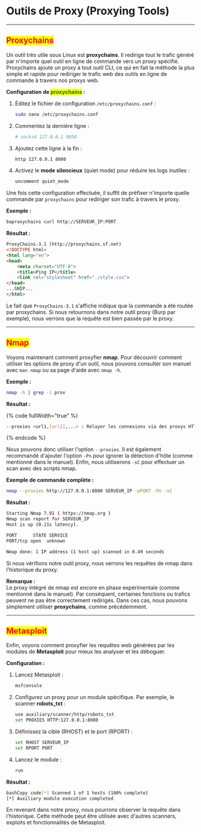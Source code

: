 # Outils de Proxy (Proxying Tools)

***

## <mark style="color:red;">**Proxychains**</mark>

Un outil très utile sous Linux est **proxychains**. Il redirige tout le trafic généré par n'importe quel outil en ligne de commande vers un proxy spécifié. Proxychains ajoute un proxy à tout outil CLI, ce qui en fait la méthode la plus simple et rapide pour rediriger le trafic web des outils en ligne de commande à travers nos proxys web.

**Configuration de&#x20;**<mark style="color:green;">**proxychains**</mark>**&#x20;:**

1.  Éditez le fichier de configuration `/etc/proxychains.conf` :

    ```bash
    sudo nano /etc/proxychains.conf
    ```
2.  Commentez la dernière ligne :

    ```bash
    # socks4 127.0.0.1 9050
    ```
3.  Ajoutez cette ligne à la fin :

    ```bash
    http 127.0.0.1 8080
    ```
4.  Activez le **mode silencieux** (quiet mode) pour réduire les logs inutiles :

    ```bash
    uncomment quiet_mode
    ```

Une fois cette configuration effectuée, il suffit de préfixer n'importe quelle commande par `proxychains` pour rediriger son trafic à travers le proxy.

**Exemple :**

```bash
baproxychains curl http://SERVEUR_IP:PORT
```

**Résultat :**

```html
ProxyChains-3.1 (http://proxychains.sf.net)
<!DOCTYPE html>
<html lang="en">
<head>
    <meta charset="UTF-8">
    <title>Ping IP</title>
    <link rel="stylesheet" href="./style.css">
</head>
...SNIP...
</html>
```

Le fait que `ProxyChains-3.1` s'affiche indique que la commande a été routée par proxychains. Si nous retournons dans notre outil proxy (Burp par exemple), nous verrons que la requête est bien passée par le proxy.

***

## <mark style="color:red;">**Nmap**</mark>

Voyons maintenant comment proxyfier **nmap**. Pour découvrir comment utiliser les options de proxy d'un outil, nous pouvons consulter son manuel avec `man nmap` ou sa page d'aide avec `nmap -h`.

**Exemple :**

```bash
nmap -h | grep -i prox
```

**Résultat :**

{% code fullWidth="true" %}
```bash
--proxies <url1,[url2],...> : Relayer les connexions via des proxys HTTP/SOCKS4
```
{% endcode %}

Nous pouvons donc utiliser l'option `--proxies`. Il est également recommandé d'ajouter l'option `-Pn` pour ignorer la détection d'hôte (comme mentionné dans le manuel). Enfin, nous utiliserons `-sC` pour effectuer un scan avec des scripts nmap.

**Exemple de commande complète :**

```bash
nmap --proxies http://127.0.0.1:8080 SERVEUR_IP -pPORT -Pn -sC
```

**Résultat :**

```bash
Starting Nmap 7.91 ( https://nmap.org )
Nmap scan report for SERVEUR_IP
Host is up (0.11s latency).

PORT      STATE SERVICE
PORT/tcp open  unknown

Nmap done: 1 IP address (1 host up) scanned in 0.49 seconds
```

Si nous vérifions notre outil proxy, nous verrons les requêtes de nmap dans l'historique du proxy.

**Remarque :**\
Le proxy intégré de nmap est encore en phase expérimentale (comme mentionné dans le manuel). Par conséquent, certaines fonctions ou trafics peuvent ne pas être correctement redirigés. Dans ces cas, nous pouvons simplement utiliser **proxychains**, comme précédemment.

***

## <mark style="color:red;">**Metasploit**</mark>

Enfin, voyons comment proxyfier les requêtes web générées par les modules de **Metasploit** pour mieux les analyser et les déboguer.

**Configuration :**

1.  Lancez Metasploit :

    ```bash
    msfconsole
    ```
2.  Configurez un proxy pour un module spécifique. Par exemple, le scanner **robots\_txt** :

    ```bash
    use auxiliary/scanner/http/robots_txt
    set PROXIES HTTP:127.0.0.1:8080
    ```
3.  Définissez la cible (RHOST) et le port (RPORT) :

    ```bash
    set RHOST SERVEUR_IP
    set RPORT PORT
    ```
4.  Lancez le module :

    ```bash
    run
    ```

**Résultat :**

```bash
bashCopy code[*] Scanned 1 of 1 hosts (100% complete)
[*] Auxiliary module execution completed
```

En revenant dans notre proxy, nous pourrons observer la requête dans l'historique. Cette méthode peut être utilisée avec d'autres scanners, exploits et fonctionnalités de Metasploit.
